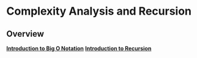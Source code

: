 # Complexity Analysis and Recursion

## Overview

**[Introduction to Big O Notation](./01-big-o/README.md)**
**[Introduction to Recursion](./02-recursion/README.md)**
